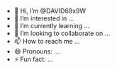 - 👋 Hi, I’m @DAVID69x9W
- 👀 I’m interested in ...
- 🌱 I’m currently learning ...
- 💞️ I’m looking to collaborate on ...
- 📫 How to reach me ...
- 😄 Pronouns: ...
- ⚡ Fun fact: ...

<!---
DAVID69x9W/DAVID69x9W is a ✨ special ✨ repository because its `README.md` (this file) appears on your GitHub profile.
You can click the Preview link to take a look at your changes.
--->
